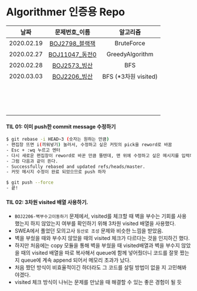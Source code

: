 # Algorithmer 인증용 Repo

|    날짜    |                      문제번호_이름                      |       알고리즘       |
| :--------: | :-----------------------------------------------------: | :------------------: |
| 2020.02.19 | [BOJ2798_블랙잭](https://www.acmicpc.net/problem/2798)  |      BruteForce      |
| 2020.02.27 | [BOJ11047_동전0](https://www.acmicpc.net/problem/11047) |   GreedyAlgorithm    |
| 2020.02.28 |  [BOJ2573_빙산](https://www.acmicpc.net/problem/2573)   |         BFS          |
| 2020.03.03 |  [BOJ2206_빙산](https://www.acmicpc.net/problem/2206)   | BFS (*3차원 visited) |
|            |                                                         |                      |
|            |                                                         |                      |
|            |                                                         |                      |
|            |                                                         |                      |
|            |                                                         |                      |
|            |                                                         |                      |
|            |                                                         |                      |
|            |                                                         |                      |
|            |                                                         |                      |
|            |                                                         |                      |
|            |                                                         |                      |
|            |                                                         |                      |
|            |                                                         |                      |
|            |                                                         |                      |
|            |                                                         |                      |



#### TIL 01: 이미 push한 commit message 수정하기

```bash
$ git rebase -i HEAD~3 (숫자는 원하는 만큼)
- 편집창 뜨면 i(끼워넣기) 눌러서, 수정하고 싶은 커밋의 pick을 reword로 바꿈
- Esc + :wq 누르고 엔터
- 다시 새로운 편집창이 reword로 바꾼 만큼 뜰텐데, 맨 위에 수정하고 싶은 메시지를 입력해주면 됨 (입력할 땐 i(끼워넣기) 누르고 입력)
- 그럼 다음과 같이 뜬다.
- Successfully rebased and updated refs/heads/master.
- 커밋 메시지 수정이 완료 되었으므로 push 하자

$ git push --force
- 끝!
```



#### TIL 02: 3차원 visited 배열 사용하기.

- `BOJ2206-벽부수고이동하기` 문제에서, visited를 체크할 때 벽을 부수는 기회를 사용했는지 하지 않았는지 여부를 확인하기 위해 3차원 visited 배열을 사용했다.
- SWEA에서 풀었던 모의고사 `등산로 조성` 문제와 비슷한 느낌을 받았음.
- 벽을 부쉈을 때와 부수지 않았을 때의 visited 체크가 다르다는 것을 인지하긴 했다.
- 하지만 처음에는 copy 모듈을 통해 벽을 부쉈을 때 visited배열과 벽을 부수지 않았을 때의 visited 배열을 따로 복사해서 queue에 함께 넣어줬더니 코드를 잘못 짰는지 queue에 계속 append 되어서 메모리 초과가 났다.
- 처음 짰던 방식이 비효율적이긴 하더라도 그 코드를 살릴 방법이 없을 지 고민해봐야겠다. 
- visited 체크 방식이 나뉘는 문제를 만났을 때 해결할 수 있는 좋은 경험이 될 듯